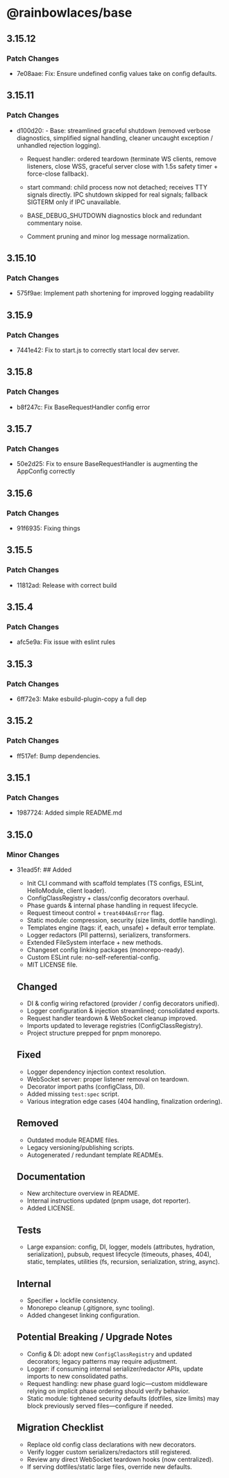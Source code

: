 # @rainbowlaces/base

## 3.15.12

### Patch Changes

- 7e08aae: Fix: Ensure undefined config values take on config defaults.

## 3.15.11

### Patch Changes

- d100d20: - Base: streamlined graceful shutdown (removed verbose diagnostics, simplified signal handling, cleaner uncaught exception / unhandled rejection logging).

  - Request handler: ordered teardown (terminate WS clients, remove listeners, close WSS, graceful server close with 1.5s safety timer + force-close fallback).
  - start command: child process now not detached; receives TTY signals directly. IPC shutdown skipped for real signals; fallback SIGTERM only if IPC unavailable.

  - BASE_DEBUG_SHUTDOWN diagnostics block and redundant commentary noise.

  - Comment pruning and minor log message normalization.

## 3.15.10

### Patch Changes

- 575f9ae: Implement path shortening for improved logging readability

## 3.15.9

### Patch Changes

- 7441e42: Fix to start.js to correctly start local dev server.

## 3.15.8

### Patch Changes

- b8f247c: Fix BaseRequestHandler config error

## 3.15.7

### Patch Changes

- 50e2d25: Fix to ensure BaseRequestHandler is augmenting the AppConfig correctly

## 3.15.6

### Patch Changes

- 91f6935: Fixing things

## 3.15.5

### Patch Changes

- 11812ad: Release with correct build

## 3.15.4

### Patch Changes

- afc5e9a: Fix issue with eslint rules

## 3.15.3

### Patch Changes

- 6ff72e3: Make esbuild-plugin-copy a full dep

## 3.15.2

### Patch Changes

- ff517ef: Bump dependencies.

## 3.15.1

### Patch Changes

- 1987724: Added simple README.md

## 3.15.0

### Minor Changes

- 31ead5f: ## Added

  - Init CLI command with scaffold templates (TS configs, ESLint, HelloModule, client loader).
  - ConfigClassRegistry + class/config decorators overhaul.
  - Phase guards & internal phase handling in request lifecycle.
  - Request timeout control + `treat404AsError` flag.
  - Static module: compression, security (size limits, dotfile handling).
  - Templates engine (tags: if, each, unsafe) + default error template.
  - Logger redactors (PII patterns), serializers, transformers.
  - Extended FileSystem interface + new methods.
  - Changeset config linking packages (monorepo-ready).
  - Custom ESLint rule: no-self-referential-config.
  - MIT LICENSE file.

  ## Changed

  - DI & config wiring refactored (provider / config decorators unified).
  - Logger configuration & injection streamlined; consolidated exports.
  - Request handler teardown & WebSocket cleanup improved.
  - Imports updated to leverage registries (ConfigClassRegistry).
  - Project structure prepped for pnpm monorepo.

  ## Fixed

  - Logger dependency injection context resolution.
  - WebSocket server: proper listener removal on teardown.
  - Decorator import paths (configClass, DI).
  - Added missing `test:spec` script.
  - Various integration edge cases (404 handling, finalization ordering).

  ## Removed

  - Outdated module README files.
  - Legacy versioning/publishing scripts.
  - Autogenerated / redundant template READMEs.

  ## Documentation

  - New architecture overview in README.
  - Internal instructions updated (pnpm usage, dot reporter).
  - Added LICENSE.

  ## Tests

  - Large expansion: config, DI, logger, models (attributes, hydration, serialization), pubsub, request lifecycle (timeouts, phases, 404), static, templates, utilities (fs, recursion, serialization, string, async).

  ## Internal

  - Specifier + lockfile consistency.
  - Monorepo cleanup (.gitignore, sync tooling).
  - Added changeset linking configuration.

  ## Potential Breaking / Upgrade Notes

  - Config & DI: adopt new `ConfigClassRegistry` and updated decorators; legacy patterns may require adjustment.
  - Logger: if consuming internal serializer/redactor APIs, update imports to new consolidated paths.
  - Request handling: new phase guard logic—custom middleware relying on implicit phase ordering should verify behavior.
  - Static module: tightened security defaults (dotfiles, size limits) may block previously served files—configure if needed.

  ## Migration Checklist

  - Replace old config class declarations with new decorators.
  - Verify logger custom serializers/redactors still registered.
  - Review any direct WebSocket teardown hooks (now centralized).
  - If serving dotfiles/static large files, override new defaults.
